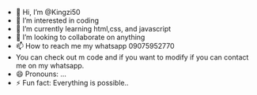- 👋 Hi, I’m @Kingzi50
- 👀 I’m interested in coding
- 🌱 I’m currently learning html,css, and javascript
- 💞️ I’m looking to collaborate on anything
- 📫 How to reach me my whatsapp 09075952770
- You can check out m code and if you want to modify if you can contact me on my whatsapp.
- 😄 Pronouns: ...
- ⚡ Fun fact: Everything is possible..

<!---
Kingzi50/Kingzi50 is a ✨ special ✨ repository because its `README.md` (this file) appears on your GitHub profile.
You can click the Preview link to take a look at your changes.
--->
